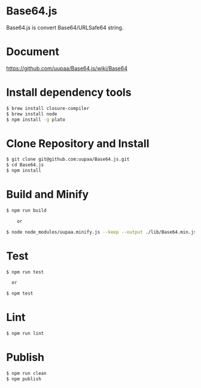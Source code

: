 Base64.js
=========

Base64.js is convert Base64/URLSafe64 string.

# Document

https://github.com/uupaa/Base64.js/wiki/Base64

# Install dependency tools

```sh
$ brew install closure-compiler
$ brew install node
$ npm install -g plato
```

# Clone Repository and Install

```sh
$ git clone git@github.com:uupaa/Base64.js.git
$ cd Base64.js
$ npm install
```

# Build and Minify

```sh
$ npm run build

    or

$ node node_modules/uupaa.minify.js --keep --output ./lib/Base64.min.js ./lib/Base64.js
```

# Test

```sh
$ npm run test

  or

$ npm test
```

# Lint

```sh
$ npm run lint
```

# Publish

```sh
$ npm run clean
$ npm publish
```


